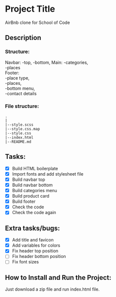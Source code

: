 # Project Title

AirBnb clone for School of Code

## Description

### Structure:

Navbar:
-top,
-bottom,
Main:
-categories,  
 -places  
Footer:  
 -place type,  
 -places,  
 -bottom menu,  
 -contact details

### File structure:

```
.
|
|--style.scss
|--style.css.map
|--style.css
|--index.html
|--README.md

```

## Tasks:

- [x] Build HTML boilerplate
- [x] Import fonts and add stylesheet file
- [x] Build navbar top
- [x] Build navbar bottom
- [x] Build categories menu
- [x] Build product card
- [x] Build footer
- [x] Check the code
- [x] Check the code again

## Extra tasks/bugs:

- [x] Add title and favicon
- [x] Add variables for colors
- [x] Fix header top position
- [ ] Fix header bottom position
- [ ] Fix font sizes

## How to Install and Run the Project:

Just download a zip file and run index.html file.
